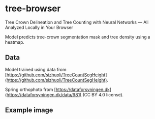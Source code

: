 # tree-browser

Tree Crown Delineation and Tree Counting with Neural Networks — All Analyzed Locally in Your Browser

Model predicts tree-crown segmentation mask and tree density using a heatmap.

## Data

Model trained using data from [https://github.com/sizhuoli/TreeCountSegHeight](https://github.com/sizhuoli/TreeCountSegHeight).

Spring orthophoto from [https://dataforsyningen.dk](https://dataforsyningen.dk/data/981) (CC BY 4.0 license).

## Example image

[](https://github.com/KennethTM/tree-browser/blob/main/example1.jpeg)
